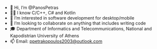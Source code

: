 - 👋 Hi, I’m @PanosPetras
- ✍🏼 I know C/C++, C# and Kotlin
- 👀 I’m interested in software development for desktop/mobile
- 💞️ I’m looking to collaborate on anything that includes writing code
- 🎓 Department of Informatics and Telecommunications, National and Kapodistrian University of Athens
- 📫 Email: ppetrakopoulos2003@outlook.com

<!---
PanosPetras/PanosPetras is a ✨ special ✨ repository because its `README.md` (this file) appears on your GitHub profile.
You can click the Preview link to take a look at your changes.
--->
